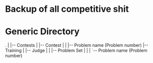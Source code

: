# Backup of all competitive shit

# Generic Directory
.
|
|-- Contests
|   |-- Contest
|   |   |-- Problem name (Problem number)
|-- Training
|   |-- Judge
|   |   |-- Problem Set
|   |   |   `-- Problem name (Problem number)
